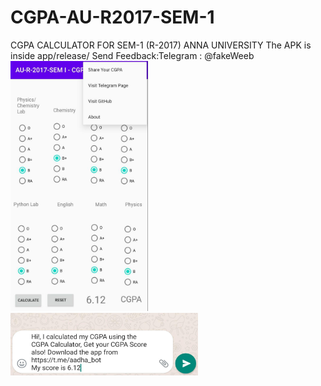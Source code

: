 # CGPA-AU-R2017-SEM-1
CGPA CALCULATOR FOR SEM-1 (R-2017) ANNA UNIVERSITY
The APK is inside app/release/
Send Feedback:Telegram : @fakeWeeb
<img src="https://github.com/adenosinetp10/CGPA-AU-R2017-SEM-1/blob/master/cgpa01.jpg" height="400" width="220"></img>
<img src="https://github.com/adenosinetp10/CGPA-AU-R2017-SEM-1/blob/master/cgpa02.jpg" height="100" width="300"></img>
